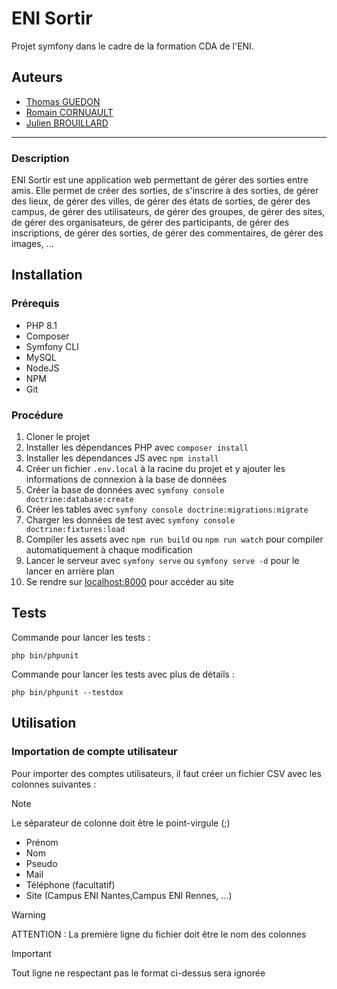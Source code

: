 # ENI Sortir

Projet symfony dans le cadre de la formation CDA de l'ENI.

## Auteurs

- [Thomas GUEDON](https://github.com/Guetom)
- [Romain CORNUAULT](https://github.com/TheMisterRedFox)
- [Julien BROUILLARD](https://github.com/AMIRALADAMS)

---

### Description

ENI Sortir est une application web permettant de gérer des sorties entre amis. Elle permet de créer des sorties, de
s'inscrire à des sorties, de gérer des lieux, de gérer des villes, de gérer des états de sorties, de gérer des campus,
de gérer des utilisateurs, de gérer des groupes, de gérer des sites, de gérer des organisateurs, de gérer des
participants, de gérer des inscriptions, de gérer des sorties, de gérer des commentaires, de gérer des images, ...

## Installation

### Prérequis

- PHP 8.1
- Composer
- Symfony CLI
- MySQL
- NodeJS
- NPM
- Git

### Procédure

1. Cloner le projet
2. Installer les dépendances PHP avec `composer install`
3. Installer les dépendances JS avec `npm install`
4. Créer un fichier `.env.local` à la racine du projet et y ajouter les informations de connexion à la base de données
5. Créer la base de données avec `symfony console doctrine:database:create`
6. Créer les tables avec `symfony console doctrine:migrations:migrate`
7. Charger les données de test avec `symfony console doctrine:fixtures:load`
8. Compiler les assets avec `npm run build` ou `npm run watch` pour compiler automatiquement à chaque modification
9. Lancer le serveur avec `symfony serve` ou `symfony serve -d` pour le lancer en arrière plan
10. Se rendre sur [localhost:8000](https://localhost:8000) pour accéder au site

## Tests

Commande pour lancer les tests :
````shell
php bin/phpunit
````

Commande pour lancer les tests avec plus de détails :
````shell
php bin/phpunit --testdox
````

## Utilisation

### Importation de compte utilisateur

Pour importer des comptes utilisateurs, il faut créer un fichier CSV avec les colonnes suivantes :

> [!NOTE]
> Le séparateur de colonne doit être le point-virgule (;)

- Prénom
- Nom
- Pseudo
- Mail
- Téléphone (facultatif)
- Site (Campus ENI Nantes,Campus ENI Rennes, ...)

> [!WARNING]
> ATTENTION : La première ligne du fichier doit être le nom des colonnes

> [!IMPORTANT]
> Tout ligne ne respectant pas le format ci-dessus sera ignorée
